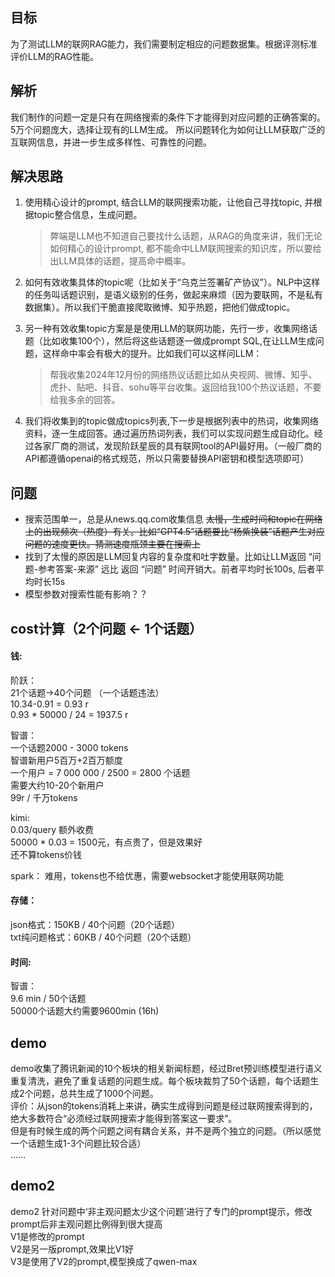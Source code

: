 ## 目标
为了测试LLM的联网RAG能力，我们需要制定相应的问题数据集。根据评测标准评价LLM的RAG性能。

## 解析
我们制作的问题一定是只有在网络搜索的条件下才能得到对应问题的正确答案的。
5万个问题庞大，选择让现有的LLM生成。
所以问题转化为如何让LLM获取广泛的互联网信息，并进一步生成多样性、可靠性的问题。

## 解决思路
1. 使用精心设计的prompt, 结合LLM的联网搜索功能，让他自己寻找topic, 并根据topic整合信息，生成问题。
    >弊端是LLM也不知道自己要找什么话题，从RAG的角度来讲，我们无论如何精心的设计prompt, 都不能命中LLM联网搜索的知识库，所以要给出LLM具体的话题，提高命中概率。

2. 如何有效收集具体的topic呢（比如关于“乌克兰签署矿产协议”）。NLP中这样的任务叫话题识别，是语义级别的任务，做起来麻烦（因为要联网，不是私有数据集）。所以我们干脆直接爬取微博、知乎热题，把他们做成topic。

3. 另一种有效收集topic方案是是使用LLM的联网功能，先行一步，收集网络话题（比如收集100个），然后将这些话题逐一做成prompt SQL,在让LLM生成问题，这样命中率会有极大的提升。比如我们可以这样问LLM：
    >帮我收集2024年12月份的网络热议话题比如从央视网、微博、知乎、虎扑、贴吧、抖音、sohu等平台收集。返回给我100个热议话题，不要给我多余的回答。

4. 我们将收集到的topic做成topics列表,下一步是根据列表中的热词，收集网络资料，逐一生成回答。通过遍历热词列表，我们可以实现问题生成自动化。经过各家厂商的测试，发现阶跃星辰的具有联网tool的API最好用。（一般厂商的API都遵循openai的格式规范，所以只需要替换API密钥和模型选项即可）

## 问题 
- 搜索范围单一，总是从news.qq.com收集信息
~~太慢，生成时间和topic在网络上的出现频次（热度）有关。比如“GPT4.5”话题要比“杨紫换装”话题产生对应问题的速度更快。猜测速度瓶颈主要在搜索上~~
- 找到了太慢的原因是LLM回复内容的复杂度和吐字数量。比如让LLM返回 “问题-参考答案-来源” 远比 返回 “问题” 时间开销大。前者平均时长100s, 后者平均时长15s
- 模型参数对搜索性能有影响？？

## cost计算（2个问题 <- 1个话题）
#### 钱:  
阶跃：  
21个话题->40个问题 （一个话题违法）  
10.34-0.91 = 0.93 r  
0.93 * 50000 / 24 = 1937.5 r  

智谱：  
一个话题2000 - 3000 tokens  
智谱新用户5百万+2百万额度  
一个用户 = 7 000 000 / 2500 = 2800 个话题  
需要大约10-20个新用户  
99r / 千万tokens  

kimi:  
0.03/query 额外收费  
50000 * 0.03 = 1500元，有点贵了，但是效果好  
还不算tokens价钱  

spark：
难用，tokens也不给优惠，需要websocket才能使用联网功能  

####  存储：  
json格式：150KB / 40个问题（20个话题）  
txt纯问题格式：60KB / 40个问题（20个话题）  

#### 时间:
智谱：  
9.6 min / 50个话题  
50000个话题大约需要9600min (16h)  

## demo
demo收集了腾讯新闻的10个板块的相关新闻标题，经过Bret预训练模型进行语义重复清洗，避免了重复话题的问题生成。每个板块裁剪了50个话题，每个话题生成2个问题，总共生成了1000个问题。  
评价：从json的tokens消耗上来讲，确实生成得到问题是经过联网搜索得到的，绝大多数符合“必须经过联网搜索才能得到答案这一要求”。  
但是有时候生成的两个问题之间有耦合关系，并不是两个独立的问题。（所以感觉一个话题生成1-3个问题比较合适）  
......  

## demo2
demo2 针对问题中‘非主观问题太少这个问题’进行了专门的prompt提示，修改prompt后非主观问题比例得到很大提高  
V1是修改的prompt  
V2是另一版prompt,效果比V1好  
V3是使用了V2的prompt,模型换成了qwen-max  





